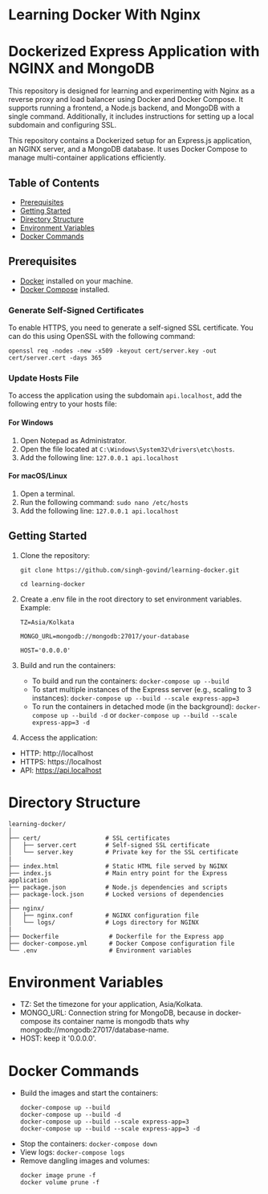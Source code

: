 # Learning Docker With Nginx

# Dockerized Express Application with NGINX and MongoDB

This repository is designed for learning and experimenting with Nginx as a reverse proxy and load balancer using Docker and Docker Compose. It supports running a frontend, a Node.js backend, and MongoDB with a single command. Additionally, it includes instructions for setting up a local subdomain and configuring SSL.

This repository contains a Dockerized setup for an Express.js application, an NGINX server, and a MongoDB database. It uses Docker Compose to manage multi-container applications efficiently.

## Table of Contents
- [Prerequisites](#prerequisites)
- [Getting Started](#getting-started)
- [Directory Structure](#directory-structure)
- [Environment Variables](#environment-variables)
- [Docker Commands](#docker-commands)

## Prerequisites
- [Docker](https://www.docker.com/get-started) installed on your machine.
- [Docker Compose](https://docs.docker.com/compose/install/) installed.

### Generate Self-Signed Certificates
To enable HTTPS, you need to generate a self-signed SSL certificate. You can do this using OpenSSL with the following command:

`openssl req -nodes -new -x509 -keyout cert/server.key -out cert/server.cert -days 365`

### Update Hosts File
To access the application using the subdomain `api.localhost`, add the following entry to your hosts file:
#### For Windows
  1. Open Notepad as Administrator.
  2. Open the file located at `C:\Windows\System32\drivers\etc\hosts`.
  3. Add the following line: `127.0.0.1 api.localhost`

#### For macOS/Linux
  1. Open a terminal.
  2. Run the following command: `sudo nano /etc/hosts`
  3. Add the following line: `127.0.0.1 api.localhost`

## Getting Started

1. Clone the repository:
   
   `git clone https://github.com/singh-govind/learning-docker.git`
   
   `cd learning-docker`

2. Create a .env file in the root directory to set environment variables. Example:

   `TZ=Asia/Kolkata`

   `MONGO_URL=mongodb://mongodb:27017/your-database`

   `HOST='0.0.0.0'`

3. Build and run the containers:
   - To build and run the containers: `docker-compose up --build`
   - To start multiple instances of the Express server (e.g., scaling to 3 instances): `docker-compose up --build --scale express-app=3`
   - To run the containers in detached mode (in the background): `docker-compose up --build -d` or `docker-compose up --build --scale express-app=3 -d`
   
5. Access the application:
  - HTTP: http://localhost
  - HTTPS: https://localhost
  - API: https://api.localhost

# Directory Structure
    learning-docker/
    │
    ├── cert/                  # SSL certificates
    │   ├── server.cert        # Self-signed SSL certificate
    │   └── server.key         # Private key for the SSL certificate
    |
    ├── index.html             # Static HTML file served by NGINX
    ├── index.js               # Main entry point for the Express application
    ├── package.json           # Node.js dependencies and scripts
    ├── package-lock.json      # Locked versions of dependencies
    |
    ├── nginx/
    │   ├── nginx.conf         # NGINX configuration file
    │   └── logs/              # Logs directory for NGINX
    |
    ├── Dockerfile              # Dockerfile for the Express app
    ├── docker-compose.yml      # Docker Compose configuration file
    └── .env                    # Environment variables

# Environment Variables
    
  - TZ: Set the timezone for your application, Asia/Kolkata.
  - MONGO_URL: Connection string for MongoDB, because in docker-compose its container name is mongodb thats why mongodb://mongodb:27017/database-name.
  - HOST: keep it '0.0.0.0'.

# Docker Commands
  - Build the images and start the containers: 
    ```
    docker-compose up --build
    docker-compose up --build -d
    docker-compose up --build --scale express-app=3
    docker-compose up --build --scale express-app=3 -d
    ```
  - Stop the containers: `docker-compose down`
  - View logs: `docker-compose logs`
  - Remove dangling images and volumes:
    ```
    docker image prune -f
    docker volume prune -f
    ```
    
